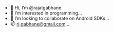 - 👋 Hi, I’m @rajatgabhane
- 👀 I’m interested in programming...
- 💞️ I’m looking to collaborate on Android SDKs...
- 📫 rj.gabhane@gmail.com...

<!---
rajatgabhane/rajatgabhane is a ✨ special ✨ repository because its `README.md` (this file) appears on your GitHub profile.
You can click the Preview link to take a look at your changes.
--->

